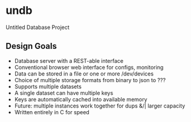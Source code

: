 undb
====

Untitled Database Project

Design Goals
------------

* Database server with a REST-able interface
* Conventional browser web interface for configs, monitoring
* Data can be stored in a file or one or more /dev/devices
* Choice of multiple storage formats from binary to json to ???
* Supports multiple datasets
* A single dataset can have multiple keys
* Keys are automatically cached into available memory
* Future: multiple instances work together for dups &/| larger capacity
* Written entirely in C for speed


